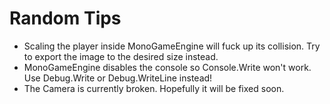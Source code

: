 # Random Tips
* Scaling the player inside MonoGameEngine will fuck up its collision. Try to export the image to the desired size instead.
* MonoGameEngine disables the console so Console.Write won't work. Use Debug.Write or Debug.WriteLine instead!
* The Camera is currently broken. Hopefully it will be fixed soon.